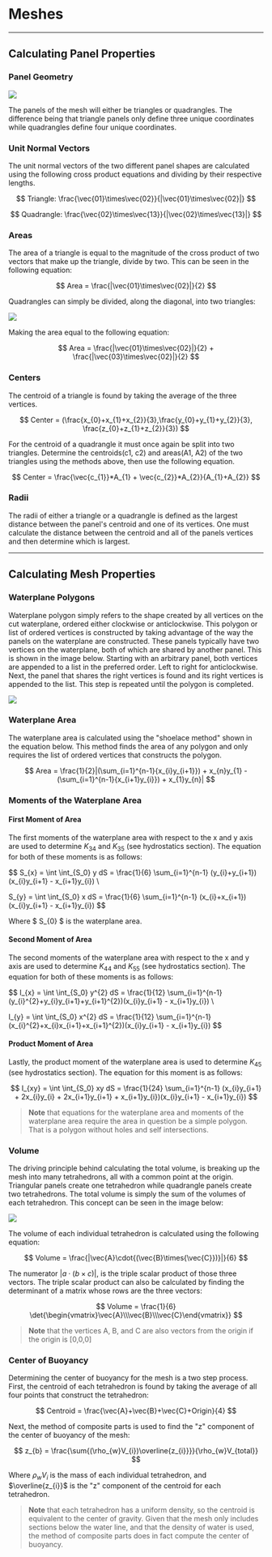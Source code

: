 # Meshes

---

## Calculating Panel Properties

### Panel Geometry

![](./images/panelGeometry.png)

The panels of the mesh will either be triangles or quadrangles. The difference
being that triangle panels only define three unique coordinates while 
quadrangles define four unique coordinates.

### Unit Normal Vectors

The unit normal vectors of the two different panel shapes are calculated
using the following cross product equations and dividing by their respective lengths.

$$ 
Triangle:  \frac{\vec{01}\times\vec{02}}{|\vec{01}\times\vec{02}|}
$$

$$ 
Quadrangle:  \frac{\vec{02}\times\vec{13}}{|\vec{02}\times\vec{13}|} 
$$


### Areas

The area of a triangle is equal to the magnitude of the cross product of two
vectors that make up the triangle, divide by two. This can be seen in the
following equation:

$$ Area = \frac{|\vec{01}\times\vec{02}|}{2} $$

Quadrangles can simply be divided, along the diagonal, into two triangles:

![](./images/panelArea.png)

Making the area equal to the following equation:

$$ 
Area = \frac{|\vec{01}\times\vec{02}|}{2} + \frac{|\vec{03}\times\vec{02}|}{2} 
$$


### Centers

The centroid of a triangle is found by taking the average of the three 
vertices.

$$
Center = (\frac{x_{0}+x_{1}+x_{2}}{3},\frac{y_{0}+y_{1}+y_{2}}{3},
          \frac{z_{0}+z_{1}+z_{2}}{3})
$$

For the centroid of a quadrangle it must once again be split into two triangles.
Determine the centroids(c1, c2) and areas(A1, A2) of the two triangles using the
methods above, then use the following equation.

$$
Center = \frac{\vec{c_{1}}*A_{1} + \vec{c_{2}}*A_{2}}{A_{1}+A_{2}}
$$


### Radii

The radii of either a triangle or a quadrangle is defined as the largest distance
between the panel's centroid and one of its vertices. One must calculate the
distance between the centroid and all of the panels vertices and then determine 
which is largest.

---

## Calculating Mesh Properties

### Waterplane Polygons

Waterplane polygon simply refers to the shape created by all vertices on the cut waterplane, ordered either clockwise or anticlockwise. 
This polygon or list of ordered vertices is constructed by taking advantage of the way the panels on the waterplane are constructed.
These panels typically have two vertices on the waterplane, both of which are shared by another panel. This is shown in the image below. 
Starting with an arbitrary panel, both vertices are appended to a list in the preferred order. Left to right for anticlockwise. 
Next, the panel that shares the right vertices is found and its right vertices is appended to the list. This step is repeated until the polygon
is completed.

![](./images/waterplanePolygon.png)

### Waterplane Area

The waterplane area is calculated using the "shoelace method" shown in the equation below. This method finds the area of any polygon and only requires the list of
ordered vertices that constructs the polygon. 

$$
Area = \frac{1}{2}|(\sum_{i=1}^{n-1}{x_{i}y_{i+1}}) + x_{n}y_{1}
        - (\sum_{i=1}^{n-1}{x_{i+1}y_{i}}) + x_{1}y_{n}|
$$

### Moments of the Waterplane Area

#### First Moment of Area

The first moments of the waterplane area with respect to the x and y axis are used to determine $K_{34}$ and $K_{35}$ (see hydrostatics section). The equation for both of these moments is as follows:

$$
S_{x} = \int \int_{S_0} y   dS = \frac{1}{6} \sum_{i=1}^{n-1} (y_{i}+y_{i+1})(x_{i}y_{i+1} - x_{i+1}y_{i}) \\

S_{y} = \int \int_{S_0} x   dS = \frac{1}{6} \sum_{i=1}^{n-1} (x_{i}+x_{i+1})(x_{i}y_{i+1} - x_{i+1}y_{i})
$$

Where $ S_{0} $ is the waterplane area.

#### Second Moment of Area

The second moments of the waterplane area with respect to the x and y axis are used to determine $K_{44}$ and $K_{55}$ (see hydrostatics section). The equation for both of these moments is as follows:

$$
I_{x} = \int \int_{S_0} y^{2} dS = \frac{1}{12} \sum_{i=1}^{n-1} (y_{i}^{2}+y_{i}y_{i+1}+y_{i+1}^{2})(x_{i}y_{i+1} - x_{i+1}y_{i}) \\

I_{y} = \int \int_{S_0} x^{2} dS = \frac{1}{12} \sum_{i=1}^{n-1} (x_{i}^{2}+x_{i}x_{i+1}+x_{i+1}^{2})(x_{i}y_{i+1} - x_{i+1}y_{i})
$$

#### Product Moment of Area

Lastly, the product moment of the waterplane area is used to determine $K_{45}$ (see hydrostatics section). The equation for this moment is as follows:

$$
I_{xy} = \int \int_{S_0} xy dS = \frac{1}{24} \sum_{i=1}^{n-1} (x_{i}y_{i+1} + 2x_{i}y_{i} + 2x_{i+1}y_{i+1} + x_{i+1}y_{i})(x_{i}y_{i+1} - x_{i+1}y_{i})
$$

> **Note** that equations for the waterplane area and moments of the waterplane area require the area in question be a simple polygon. That is a polygon without holes and self intersections.

### Volume

The driving principle behind calculating the total volume, is breaking up the mesh into many tetrahedrons, all with a common point at the origin. Triangular panels create one tetrahedron while quadrangle panels create two tetrahedrons. The total volume is simply the sum of the volumes of each tetrahedron. This concept can be seen in the image below:

![](./images/meshTetrahedron.png)

The volume of each individual tetrahedron is calculated using the following equation:

$$
Volume = \frac{|\vec{A}\cdot{(\vec{B}\times{\vec{C}})}|}{6}
$$

The numerator $|a\cdot{(b\times{c})}|$, is the triple scalar product of those three vectors. The triple scalar product can also be calculated by finding the determinant of a matrix whose rows are the three vectors:

$$
Volume = \frac{1}{6} \det{\begin{vmatrix}\vec{A}\\\vec{B}\\\vec{C}\end{vmatrix}}
$$

> **Note** that the vertices A, B, and C are also vectors from the origin if the origin is [0,0,0]

### Center of Buoyancy

Determining the center of buoyancy for the mesh is a two step process. First, the centroid of each tetrahedron is found by taking the average of all four points that construct the tetrahedron:

$$
Centroid = \frac{\vec{A}+\vec{B}+\vec{C}+Origin}{4}
$$

Next, the method of composite parts is used to find the "z" component of the center of buoyancy of the mesh:

$$
z_{b} = \frac{\sum{(\rho_{w}V_{i})\overline{z_{i}}}}{\rho_{w}V_{total}}
$$

Where $\rho_{w}V_{i}$ is the mass of each individual tetrahedron, and 
$\overline{z_{i}}$ is the "z" component of the centroid for each tetrahedron.

> **Note** that each tetrahedron has a uniform density, so the centroid is equivalent to the center of gravity. Given that the mesh only includes sections below the water line, and that the density of water is used, the method of composite parts does in fact compute the center of buoyancy.


